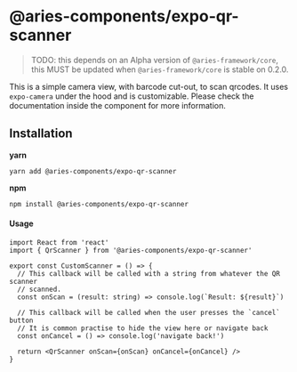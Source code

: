 # @aries-components/expo-qr-scanner

> TODO: this depends on an Alpha version of `@aries-framework/core`, this MUST
> be updated when `@aries-framework/core` is stable on 0.2.0.

This is a simple camera view, with barcode cut-out, to scan qrcodes. It uses
`expo-camera` under the hood and is customizable. Please check the
documentation inside the component for more information.

## Installation

**yarn**

```console
yarn add @aries-components/expo-qr-scanner
```

**npm**

```console
npm install @aries-components/expo-qr-scanner
```

#### Usage

```tsx
import React from 'react'
import { QrScanner } from '@aries-components/expo-qr-scanner'

export const CustomScanner = () => {
  // This callback will be called with a string from whatever the QR scanner
  // scanned.
  const onScan = (result: string) => console.log(`Result: ${result}`)

  // This callback will be called when the user presses the `cancel` button
  // It is common practise to hide the view here or navigate back
  const onCancel = () => console.log('navigate back!')

  return <QrScanner onScan={onScan} onCancel={onCancel} />
}
```
